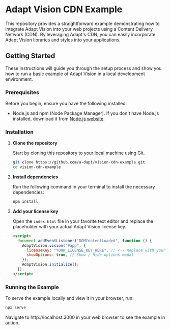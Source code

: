 # Adapt Vision CDN Example

This repository provides a straightforward example demonstrating how to integrate Adapt Vision into your web projects using a Content Delivery Network (CDN). By leveraging Adapt's CDN, you can easily incorporate Adapt Vision libraries and styles into your applications.

## Getting Started

These instructions will guide you through the setup process and show you how to run a basic example of Adapt Vision in a local development environment.

### Prerequisites

Before you begin, ensure you have the following installed:

- Node.js and npm (Node Package Manager). If you don't have Node.js installed, download it from [Node.js website](https://nodejs.org/).

### Installation

1. **Clone the repository**

   Start by cloning this repository to your local machine using Git.

   ```bash
   git clone https://github.com/a-dapt/vision-cdn-example.git
   cd vision-cdn-example
   ```

2. **Install dependencies**

   Run the following command in your terminal to install the necessary dependencies:

   ```bash
   npm install
   ```

3. **Add your license key**

   Open the `index.html` file in your favorite text editor and replace the placeholder with your actual Adapt Vision license key.

   ```html
   <script>
     document.addEventListener("DOMContentLoaded", function () {
       AdaptVision.vision("#app", {
         licenseKey: "YOUR_LICENSE_KEY_HERE", // <-- Replace with your license key
         showOptions: true, // Show / Hide options modal
       });
       AdaptVision.initialize();
     });
   </script>
   ```

### Running the Example

To serve the example locally and view it in your browser, run:

```bash
npx serve
```

Navigate to http://localhost:3000 in your web browser to see the example in action.
